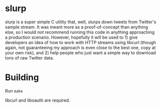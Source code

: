 slurp
=====

slurp is a super simple C utility that, well, slurps down tweets from Twitter's sample stream. It was meant more as a proof-of-concept than anything else, so I would *not* recommend running this code in anything approaching a production scenario. However, hopefully it will be used to 1) give developers an idea of how to work with HTTP streams using libcurl (though again, not guaranteeing my approach is even close to the best one, copy at your own risk), and 2) help people who just want a simple way to download tons of raw Twitter data.

Building
========

Run
```make```

libcurl and liboauth are required.

